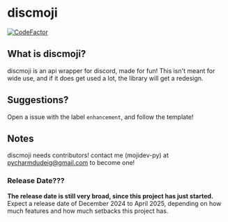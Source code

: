 # discmoji


[![CodeFactor](https://www.codefactor.io/repository/github/mojidev-py/discmoji/badge)](https://www.codefactor.io/repository/github/mojidev-py/discmoji)  
## What is discmoji?
discmoji is an api wrapper for discord, made for fun!
This isn't meant for wide use, and if it does get used a lot, the library will get a redesign.

## Suggestions? 
Open a issue with the label `enhancement`, and follow the template!

## Notes
discmoji needs contributors! contact me (mojidev-py) at pycharmdudeig@gmail.com to become one!


### Release Date???
**The release date is still very broad, since this project has just started.**
Expect a release date of December 2024 to April 2025, depending on how much features and how much setbacks this project has.

